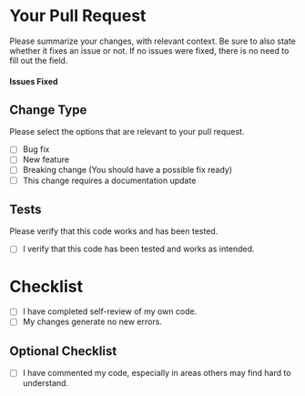 # Your Pull Request

Please summarize your changes, with relevant context. Be sure to also state whether it fixes an issue or not. If no issues were fixed, there is no need to fill out the field.
       
     
#### Issues Fixed 


## Change Type

Please select the options that are relevant to your pull request.

- [ ] Bug fix
- [ ] New feature 
- [ ] Breaking change (You should have a possible fix ready)
- [ ] This change requires a documentation update

## Tests

Please verify that this code works and has been tested.

- [ ] I verify that this code has been tested and works as intended.

# Checklist

- [ ] I have completed self-review of my own code.
- [ ] My changes generate no new errors.

## Optional Checklist
- [ ] I have commented my code, especially in areas others may find hard to understand.
